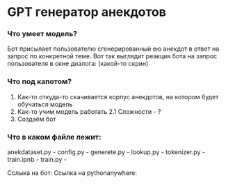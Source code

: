 # GPT генератор анекдотов

### Что умеет модель?

Бот присылает пользователю сгенерированный ею анекдот в ответ на запрос по конкретной теме.
Вот так выглядит реакция бота на запрос пользователя в окне диалога:
(какой-то скрин)

### Что под капотом?
1. Как-то откуда-то скачивается корпус анекдотов, на котором будет обучаться модель
2. Как-то учим модель работать
   2.1 Сложности - ?
3. Создаём бот

### Что в каком файле лежит:
anekdataset.py - 
config.py - 
generete.py - 
lookup.py -
tokenizer.py - 
train.ipnb - 
train.py - 

Сслыка на бот:
Ссылка на pythonanywhere:

